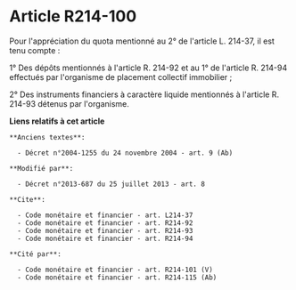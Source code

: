 # Article R214-100

Pour l'appréciation du quota mentionné au 2° de l'article L. 214-37, il est tenu compte : 

1° Des dépôts mentionnés à l'article R. 214-92 et au 1° de l'article R. 214-94 effectués par l'organisme de placement
collectif immobilier ; 

2° Des instruments financiers à caractère liquide mentionnés à l'article R. 214-93 détenus par l'organisme.

**Liens relatifs à cet article**

	**Anciens textes**:

	  - Décret n°2004-1255 du 24 novembre 2004 - art. 9 (Ab)

	**Modifié par**:

	  - Décret n°2013-687 du 25 juillet 2013 - art. 8

	**Cite**:

	  - Code monétaire et financier - art. L214-37
	  - Code monétaire et financier - art. R214-92
	  - Code monétaire et financier - art. R214-93
	  - Code monétaire et financier - art. R214-94

	**Cité par**:

	  - Code monétaire et financier - art. R214-101 (V)
	  - Code monétaire et financier - art. R214-115 (Ab)
